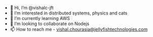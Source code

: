 - 👋 Hi, I’m @vishalc-jft
- 👀 I’m interested in distributed systems, physics and cats
- 🌱 I’m currently learning AWS
- 💞️ I’m looking to collaborate on Nodejs
- 📫 How to reach me - vishal.chourasia@jellyfishtechnologies.com

<!---
vishalc-jft/vishalc-jft is a ✨ special ✨ repository because its `README.md` (this file) appears on your GitHub profile.
You can click the Preview link to take a look at your changes.
--->
